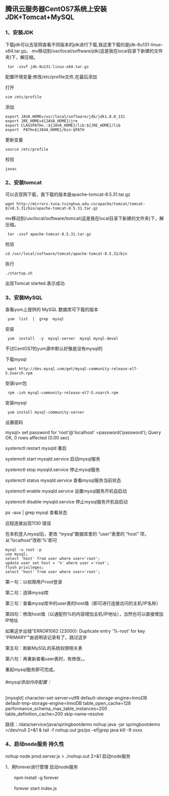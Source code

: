 
## 腾讯云服务器CentOS7系统上安装JDK+Tomcat+MySQL

### 1、安装JDK

下载jdk可以去官网查看不同版本的jdk进行下载,我这里下载的是jdk-8u131-linux-x64.tar.gz。
mv移动到/usr/local/software/jdk(这是我在local目录下新建的文件夹)下，解压缩。

     tar -zxvf jdk-8u131-linux-x64.tar.gz



配置环境变量:修改/etc/profile文件,在最后添加

打开

    vim /etc/profile

添加

    export JAVA_HOME=/usr/local/software/jdk/jdk1.8.0_131
	export JRE_HOME=${JAVA_HOME}/jre
	export CLASSPATH=.:${JAVA_HOME}/lib:${JRE_HOME}/lib
	export  PATH=${JAVA_HOME}/bin:$PATH



更新变量

    source /etc/profile

校验

    javac


### 2、安装tomcat

可以去官网下载，我下载的版本是apache-tomcat-8.5.31.tar.gz

    wget http://mirrors.tuna.tsinghua.edu.cn/apache/tomcat/tomcat-8/v8.5.31/bin/apache-tomcat-8.5.31.tar.gz

mv移动到/usr/local/software/tomcat(这是我在local目录下新建的文件夹)下，解压缩。

     tar -zxvf apache-tomcat-8.5.31.tar.gz

检验 


    cd /usr/local/software/tomcat/apache-tomcat-8.5.31/bin

执行
    
    ./startup.sh

出现Tomcat started.表示成功.

### 3、安装MySQL

查看yum上提供的 MySQL 数据库可下载的版本

     yum  list  |  grep  mysql

安装

     yum  install  -y  mysql-server  mysql mysql-devel

不过CentOS7的yum源中默认好像是没有mysql的

 下载mysql

     wget http://dev.mysql.com/get/mysql-community-release-el7-5.noarch.rpm

 安装rpm包

     rpm -ivh mysql-community-release-el7-5.noarch.rpm
 安装mysql

     yum install mysql-community-server

设置密码

mysql> set password for 'root'@'localhost' =password('password');
Query OK, 0 rows affected (0.00 sec)

systemctl restart mysqld  重启

systemctl start mysqld.service 启动mysql服务

systemctl stop mysqld.service 停止mysql服务

systemctl status mysqld.service 查看mysql服务当前状态

systemctl enable mysqld.service 设置mysql服务开机自启动

systemctl disable mysqld.service 停止mysql服务开机自启动

 ps -aux | grep mysql  查看状态


远程连接出现1130 错误

在本机登入mysql后，更改 “mysql”数据库里的 “user”表里的 “host” 项，从”localhost”改称'%'即可

    mysql -u root -p
    use mysql;
    select 'host' from user where user='root';
    update user set host = '%' where user ='root';
    flush privileges;
    select 'host' from user where user='root';

第一句：以权限用户root登录

第二句：选择mysql库

第三句：查看mysql库中的user表的host值（即可进行连接访问的主机/IP名称）

第四句：修改host值（以通配符%的内容增加主机/IP地址），当然也可以直接增加IP地址

如果这步出错"ERROR1062 (23000): Duplicate entry '%-root' for key 'PRIMARY'"由说明该记录有了，跳过这步

第五句：刷新MySQL的系统权限相关表

第六句：再重新查看user表时，有修改。。

重起mysql服务即可完成。

###### #mysql添加内存配置：
[mysqld]
character-set-server=utf8
default-storage-engine=InnoDB
default-tmp-storage-engine=InnoDB
table_open_cache=128
performance_schema_max_table_instances=200
table_definition_cache=200
skip-name-resolve



路径：/data/service/java/springbootdemo
nohup java -jar springbootdemo >/dev/null 2>&1 &
tail -f nohup.out
jps/ps -ef|grep java
kill -9 xxxx


### 4、启动node服务 持久性
nohup node prod.server.js > ./nohup.out 2>&1  启动node服务

1、用forever进行管理  启动node服务

　　npm install -g forever

　　forever start index.js

